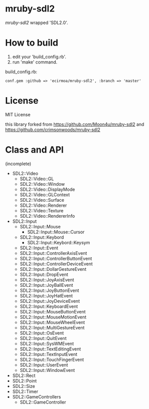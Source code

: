 # mruby-sdl2

_mruby-sdl2_ wrapped 'SDL2.0'.

# How to build

1. edit your 'build_config.rb'.
2. run 'make' command.

build_config.rb:

    conf.gem :github => 'ecirmoa/mruby-sdl2', :branch => 'master'

# License

MIT License

this library forked from https://github.com/Moon4u/mruby-sdl2 and https://github.com/crimsonwoods/mruby-sdl2

# Class and API

(incomplete)

- SDL2::Video
  - SDL2::Video::GL
  - SDL2::Video::Window
  - SDL2::Video::DisplayMode
  - SDL2::Video::GLContext
  - SDL2::Video::Surface
  - SDL2::Video::Renderer
  - SDL2::Video::Texture
  - SDL2::Video::RendererInfo  
- SDL2::Input
  - SDL2::Input::Mouse
    - SDL2::Input::Mouse::Cursor
  - SDL2::Input::Keybord
    - SDL2::Input::Keybord::Keysym
  - SDL2::Input::Event
  - SDL2::Input::ControllerAxisEvent
  - SDL2::Input::ControllerButtonEvent
  - SDL2::Input::ControllerDeviceEvent
  - SDL2::Input::DollarGestureEvent
  - SDL2::Input::DropEvent
  - SDL2::Input::JoyAxisEvent
  - SDL2::Input::JoyBallEvent
  - SDL2::Input::JoyButtonEvent
  - SDL2::Input::JoyHatEvent
  - SDL2::Input::JoyDeviceEvent
  - SDL2::Input::KeyboardEvent
  - SDL2::Input::MouseButtonEvent
  - SDL2::Input::MouseMotionEvent
  - SDL2::Input::MouseWheelEvent
  - SDL2::Input::MultiGestureEvent
  - SDL2::Input::OsEvent
  - SDL2::Input::QuitEvent
  - SDL2::Input::SysWMEvent
  - SDL2::Input::TextEditingEvent
  - SDL2::Input::TextInputEvent
  - SDL2::Input::TouchFingerEvent
  - SDL2::Input::UserEvent
  - SDL2::Input::WindowEvent
- SDL2::Rect
- SDL2::Point
- SDL2::Size
- SDL2::Timer
- SDL2::GameControllers
  - SDL2::GameController
